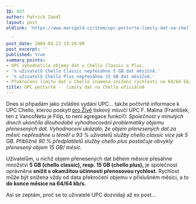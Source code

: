 ```yaml
---
ID: 937
author: Patrick Zandl
layout: post
oldlink: 'https://www.marigold.cz/item/upc-poctvrte-limity-dat-na-chello-oficialne

  '
post_date: 2004-03-22 13:28:00
post_excerpt: ''
published: true
summary_points:
- UPC vyhodnotila objemy dat u Chello Classic a Plus.
- '% uživatelů Chello Classic nepřesáhne 5 GB dat měsíčně.'
- '% uživatelů Chello Plus nepřesáhne 15 GB dat měsíčně.'
- Překročení limitu dat u Chello znamená snížení rychlosti na 64/64 kb/s.
title: UPC počtvrté -  limity dat na Chello oficiálně
---
```


<p>
Dnes si připadám jako zvláštní vydání UPC... takže počtvrté informace k UPC Chello, kterou poskytl <A href="http://www.zive.cz/h/Bleskovky/AR.asp?ARI=115488&amp;CAI=2097&amp;HID=19" target=_blank>pro Živě</A> tiskový mluvčí UPC F. Malina (František, ten z VancoNetu je Filip, to není agregace funkcí!): <EM>Společnost v minulých dnech ukončila dlouhodobé vyhodnocování problematiky objemu přenesených dat. Vyhodnocení ukázalo, že objem přenesených dat za měsíc nepřesáhne u téměř u 93 % uživatelů služby chello classic více jak 5 GB. Přibližně 90 % předplatitelů služby chello plus postačuje obvyklý přenesený objem 15 GB/ měsíc. </EM></p>

<p>
Uživatelům, u nichž objem přenesených dat během měsíce přesáhne množství <STRONG>5 GB (chello classic), resp. 15 GB (chello plus),</STRONG> je společnost oprávněna <STRONG>snížit s okamžitou účinností přenosovou rychlost.</STRONG> Rychlost může být snížena vždy od data překročení objemu v příslušném měsíci, a to <STRONG>do konce měsíce na 64/64 kb/s.</STRONG> </p>

<p>
Asi se zeptám, proč se to uživatelé UPC dozvídají až ex post...</p>